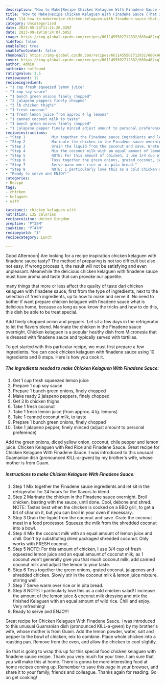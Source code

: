 ```yaml
---
description: "How to Make|Recipe Chicken Kelaguen With Finadene Sauce {That is Delicious"
title: "How to Make|Recipe Chicken Kelaguen With Finadene Sauce {That is Delicious"
slug: 114-how-to-makerecipe-chicken-kelaguen-with-finadene-sauce-that-is-delicious
category: Uncategorized
date: 2023-05-23T11:21:26.339Z
date: 2023-09-19T10:24:07.505Z
image: https://img-global.cpcdn.com/recipes/6611455502712832/680x482cq70/chicken-kelaguen-with-finadene-sauce-recipe-main-photo.jpg
hideToc: false
enableToc: true
enableTocContent: false
thumbnail: https://img-global.cpcdn.com/recipes/6611455502712832/680x482cq70/chicken-kelaguen-with-finadene-sauce-recipe-main-photo.jpg
cover: https://img-global.cpcdn.com/recipes/6611455502712832/680x482cq70/chicken-kelaguen-with-finadene-sauce-recipe-main-photo.jpg
author: Admin
authorAv: notfound
ratingvalue: 3.5
reviewcount: 12
recipeingredient:
- "1 cup fresh squeezed lemon juice"
- "1 cup soy sauce"
- "1 bunch green onions finely chopped"
- "2 jalapeno peppers finely chopped"
- "3 lb chicken thighs"
- "1 fresh coconut"
- "1 fresh lemon juice from approx 4 lg lemons"
- "1 canned coconut milk to taste"
- "1 bunch green onions finely chopped"
- "1 jalapeno pepper finely minced adjust amount to personal preference"
recipeinstructions:
- "Step 1            Mix together the Finadene sauce ingredients and let sit in the refrigerator for 24 hours for the flavors to blend."
- "Step 2            Marinate the chicken in the Finadene sauce overnight. Broil chicken, basting with the sauce, until done. Cool, debone and shred. NOTE: Tastes best when the chicken is cooked on a BBQ grill, to get a bit of char on it, but you can broil in your oven if necessary."
- "Step 3            Drain the liquid from the coconut and save. Grate the coconut meat in a food processor. Squeeze the milk from the shredded coconut into a bowl."
- "Step 4            Mix the coconut milk with an equal amount of lemon juice and chill. Don&#39;t try substituting dried packaged shredded coconut. Only works with FRESH coconut."
- "Step 5            NOTE: For this amount of chicken, I use 3/4 cup of fresh squeezed lemon juice and an equal amount of coconut milk; as 1 coconut won&#39;t generally give you that much coconut milk, add canned coconut milk and adjust the lemon to your taste."
- "Step 6            Toss together the green onions, grated coconut, jalapenos and shredded chicken. Slowly stir in the coconut milk &amp; lemon juice mixture, stirring well."
- "Step 7            Serve warm over rice or in pita bread."
- "Step 8            NOTE: I particularly love this as a cold chicken salad! I increase the amount of the lemon juice &amp; coconut milk dressing and mix the finished Kelaguen with an equal amount of wild rice. Chill and enjoy. Very refreshing!"
- "Ready to serve and ENJOY!"
categories:
- Recipe
tags:
- chicken
- kelaguen
- with

katakunci: chicken kelaguen with 
nutrition: 135 calories
recipecuisine: United Kingdom
preptime: "PT35M"
cooktime: "PT47M"
recipeyield: "1"
recipecategory: Lunch

---
```



Good Afternoon| Are looking for a recipe inspiration chicken kelaguen with finadene sauce tasty? The method of preparing is not too difficult but also not easy. If wrong process it, the result will not be satisfying and even unpleasant. Meanwhile the delicious chicken kelaguen with finadene sauce must have aroma and taste that can provoke our appetite.






many things that more or less affect the quality of taste dari chicken kelaguen with finadene sauce, first from the type of ingredients, next to the selection of fresh ingredients, up to how to make and serve it. No need to bother if want prepare chicken kelaguen with finadene sauce what is delicious home, because as long as you know the tricks and how to do this, this dish be able to be treat special.


Add finely chopped onion and peppers. Let sit a few days in the refrigerator to let the flavors blend. Marinate the chicken in the Finadene sauce overnight. Chicken kelaguen is a popular healthy dish from Micronesia that is dressed with finadene sauce and typically served with tortillas.


To get started with this particular recipe, we must first prepare a few ingredients. You can cook chicken kelaguen with finadene sauce using 10 ingredients and 8 steps. Here is how you cook it.

<!--inarticleads1-->

##### The ingredients needed to make Chicken Kelaguen With Finadene Sauce:

1. Get 1 cup fresh squeezed lemon juice
1. Prepare 1 cup soy sauce
1. Prepare 1 bunch green onions, finely chopped
1. Make ready 2 jalapeno peppers, finely chopped
1. Get 3 lb chicken thighs
1. Take 1 fresh coconut
1. Take 1 fresh lemon juice (from approx. 4 lg. lemons)
1. Take 1 canned coconut milk, to taste
1. Prepare 1 bunch green onions, finely chopped
1. Take 1 jalapeno pepper, finely minced (adjust amount to personal preference)


Add the green onions, diced yellow onion, coconut, chile pepper and lemon juice. Chicken Kelaguen with Red Rice and Finadene Sauce. Great recipe for Chicken Kelaguen With Finadene Sauce. I was introduced to this unusual Guamanian dish (pronounced KILL-a-gwen) by my brother&#39;s wife, whose mother is from Guam. 

<!--inarticleads2-->

##### Instructions to make Chicken Kelaguen With Finadene Sauce:

1. Step 1            Mix together the Finadene sauce ingredients and let sit in the refrigerator for 24 hours for the flavors to blend.
1. Step 2            Marinate the chicken in the Finadene sauce overnight. Broil chicken, basting with the sauce, until done. Cool, debone and shred. NOTE: Tastes best when the chicken is cooked on a BBQ grill, to get a bit of char on it, but you can broil in your oven if necessary.
1. Step 3            Drain the liquid from the coconut and save. Grate the coconut meat in a food processor. Squeeze the milk from the shredded coconut into a bowl.
1. Step 4            Mix the coconut milk with an equal amount of lemon juice and chill. Don&#39;t try substituting dried packaged shredded coconut. Only works with FRESH coconut.
1. Step 5            NOTE: For this amount of chicken, I use 3/4 cup of fresh squeezed lemon juice and an equal amount of coconut milk; as 1 coconut won&#39;t generally give you that much coconut milk, add canned coconut milk and adjust the lemon to your taste.
1. Step 6            Toss together the green onions, grated coconut, jalapenos and shredded chicken. Slowly stir in the coconut milk &amp; lemon juice mixture, stirring well.
1. Step 7            Serve warm over rice or in pita bread.
1. Step 8            NOTE: I particularly love this as a cold chicken salad! I increase the amount of the lemon juice &amp; coconut milk dressing and mix the finished Kelaguen with an equal amount of wild rice. Chill and enjoy. Very refreshing!
1. Ready to serve and ENJOY!

Great recipe for Chicken Kelaguen With Finadene Sauce. I was introduced to this unusual Guamanian dish (pronounced KILL-a-gwen) by my brother&#39;s wife, whose mother is from Guam. Add the lemon powder, water, salt and pepper to the bowl of chicken; mix to combine. Place whole chicken into a roasting pan. Remove from the oven, and allow the chicken to cool slightly. 

So that is going to wrap this up for this special food chicken kelaguen with finadene sauce recipe. Thank you very much for your time. I am sure that you will make this at home. There is gonna be more interesting food at home recipes coming up. Remember to save this page in your browser, and share it to your family, friends and colleague. Thanks again for reading. Go on get cooking!

